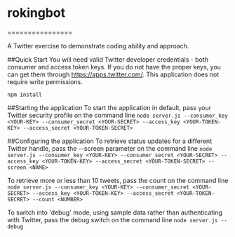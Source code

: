 # rokingbot
================

A Twitter exercise to demonstrate coding ability and approach.

##Quick Start
You will need valid Twitter developer credentials - both consumer and access token keys. If you do
not have the proper keys, you can get them through https://apps.twitter.com/. This application
does not require write permissions.

``
npm install
``

##Starting the application
To start the application in default, pass your Twitter security profile on the command line
``
node server.js --consumer_key <YOUR-KEY> --consumer_secret <YOUR-SECRET> --access_key <YOUR-TOKEN-KEY> --access_secret <YOUR-TOKEN-SECRET>
``

##Configuring the application
To retrieve status updates for a different Twitter handle, pass the --screen <NAME> parameter on the command line
``
node server.js --consumer_key <YOUR-KEY> --consumer_secret <YOUR-SECRET> --access_key <YOUR-TOKEN-KEY> --access_secret <YOUR-TOKEN-SECRET> --screen <NAME>
``

To retrieve more or less than 10 tweets, pass the count on the command line
``
node server.js --consumer_key <YOUR-KEY> --consumer_secret <YOUR-SECRET> --access_key <YOUR-TOKEN-KEY> --access_secret <YOUR-TOKEN-SECRET> --count <NUMBER>
``

To switch into 'debug' mode, using sample data rather than authenticating with Twitter, pass the debug switch on the command line
``
node server.js --debug
``
